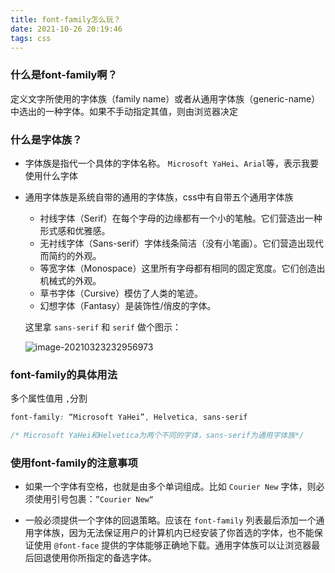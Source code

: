 ```yaml
---
title: font-family怎么玩？
date: 2021-10-26 20:19:46
tags: css
---
```


### 什么是font-family啊？

定义文字所使用的字体族（family name）或者从通用字体族（generic-name）中选出的一种字体。如果不手动指定其值，则由浏览器决定

### 什么是字体族？

* 字体族是指代一个具体的字体名称。 `Microsoft YaHei`、`Arial`等，表示我要使用什么字体

* 通用字体族是系统自带的通用的字体族，css中有自带五个通用字体族

    * 衬线字体（Serif）在每个字母的边缘都有一个小的笔触。它们营造出一种形式感和优雅感。
    * 无衬线字体（Sans-serif）字体线条简洁（没有小笔画）。它们营造出现代而简约的外观。
    * 等宽字体（Monospace）这里所有字母都有相同的固定宽度。它们创造出机械式的外观。
    * 草书字体（Cursive）模仿了人类的笔迹。
    * 幻想字体（Fantasy）是装饰性/俏皮的字体。

  这里拿 `sans-serif` 和 `serif` 做个图示：

  ![image-20210323232956973](C:\Users\HASEE\AppData\Roaming\Typora\typora-user-images\image-20210323232956973.png)

### font-family的具体用法

多个属性值用 `,`分割

```css
font-family: “Microsoft YaHei”, Helvetica, sans-serif

/* Microsoft YaHei和Helvetica为两个不同的字体，sans-serif为通用字体族*/
```

### 使用font-family的注意事项

* 如果一个字体有空格，也就是由多个单词组成。比如 `Courier New` 字体，则必须使用引号包裹：`”Courier New“`

* 一般必须提供一个字体的回退策略。应该在 `font-family` 列表最后添加一个通用字体族，因为无法保证用户的计算机内已经安装了你首选的字体，也不能保证使用 `@font-face`
  提供的字体能够正确地下载。通用字体族可以让浏览器最后回退使用你所指定的备选字体。



